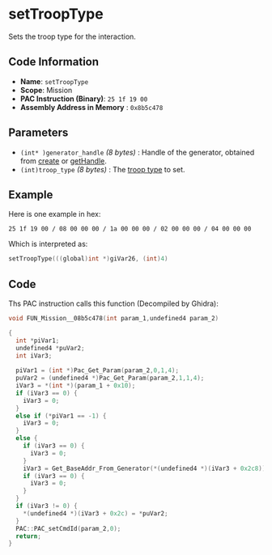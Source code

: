 # setTroopType

Sets the troop type for the interaction.

## Code Information

- **Name**: `setTroopType`
- **Scope**: Mission
- **PAC Instruction (Binary)**: `25 1f 19 00`
- **Assembly Address in Memory** : `0x8b5c478`

## Parameters

- `(int* )generator_handle` *(8 bytes)* : Handle of the generator, obtained from [create](./create.md) or [getHandle](./gethandle.md).
- `(int)troop_type` *(8 bytes)* : The [troop type](./guide/reference-table.md#hitbox-layers) to set.

## Example

Here is one example in hex:

```25 1f 19 00 / 08 00 00 00 / 1a 00 00 00 / 02 00 00 00 / 04 00 00 00```

Which is interpreted as:

```c
setTroopType(((global)int *)giVar26, (int)4)
```

## Code

Ths PAC instruction calls this function (Decompiled by Ghidra):

```c
void FUN_Mission__08b5c478(int param_1,undefined4 param_2)

{
  int *piVar1;
  undefined4 *puVar2;
  int iVar3;
  
  piVar1 = (int *)Pac_Get_Param(param_2,0,1,4);
  puVar2 = (undefined4 *)Pac_Get_Param(param_2,1,1,4);
  iVar3 = *(int *)(param_1 + 0x10);
  if (iVar3 == 0) {
    iVar3 = 0;
  }
  else if (*piVar1 == -1) {
    iVar3 = 0;
  }
  else {
    if (iVar3 == 0) {
      iVar3 = 0;
    }
    iVar3 = Get_BaseAddr_From_Generator(*(undefined4 *)(iVar3 + 0x2c8));
    if (iVar3 == 0) {
      iVar3 = 0;
    }
  }
  if (iVar3 != 0) {
    *(undefined4 *)(iVar3 + 0x2c) = *puVar2;
  }
  PAC::PAC_setCmdId(param_2,0);
  return;
}
```

